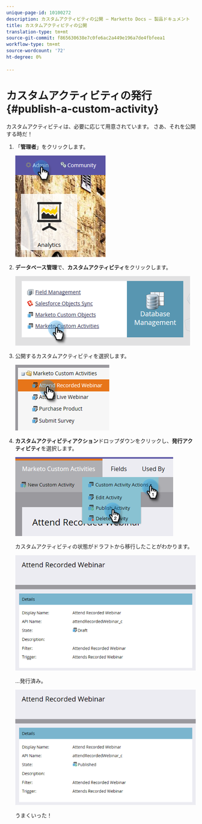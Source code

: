 ```yaml
---
unique-page-id: 10100272
description: カスタムアクティビティの公開 — Marketto Docs — 製品ドキュメント
title: カスタムアクティビティの公開
translation-type: tm+mt
source-git-commit: f865630638e7c0fe6ac2a449e196a7de4fbfeea1
workflow-type: tm+mt
source-wordcount: '72'
ht-degree: 0%

---
```



# カスタムアクティビティの発行{#publish-a-custom-activity}

カスタムアクティビティは、必要に応じて用意されています。 さあ、それを公開する時だ！

1. 「**管理者**」をクリックします。

   ![](assets/one-2.png)

1. **データベース管理**&#x200B;で、**カスタムアクティビティ**&#x200B;をクリックします。

   ![](assets/two-2.png)

1. 公開するカスタムアクティビティを選択します。

   ![](assets/three-2.png)

1. **カスタムアクティビティアクション**&#x200B;ドロップダウンをクリックし、**発行アクティビティ**&#x200B;を選択します。

   ![](assets/four-2.png)

   カスタムアクティビティの状態がドラフトから移行したことがわかります。

   ![](assets/five-2.png)

   ...発行済み。

   ![](assets/six-2.png)

   うまくいった！
